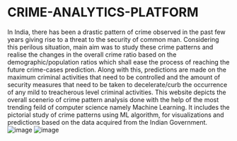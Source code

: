 # CRIME-ANALYTICS-PLATFORM

In India, there has been a drastic pattern of crime observed in the past few years giving rise to a threat to the security of common man. Considering this perilous situation, main aim was to study these crime patterns and realise the changes in the overall crime ratio based on the demographic/population ratios which shall ease the process of reaching the future crime-cases prediction. Along with this, predictions are made on the maximum criminal activities that need to be controlled and the amount of security measures that need to be taken to decelerate/curb the occurrence of any mild to treacherous level criminal activities. This website depicts the overall scenerio of crime pattern analysis done with the help of the most trending feild of computer science namely Machine Learning. It includes the pictorial study of crime patterns using ML algorithm, for visualizations and predictions based on the data acquired from the Indian Government.
![image](https://user-images.githubusercontent.com/53787402/202624561-8b30f795-6de4-4f17-a9ae-53548f3d014a.png)
![image](https://user-images.githubusercontent.com/53787402/202624707-c103c85b-953d-4771-84f2-1962c8ca2c08.png)



